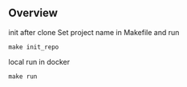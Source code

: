 ## Overview
init after clone
Set project name in Makefile and run
```shell
make init_repo
```

local run in docker
```shell
make run
```
